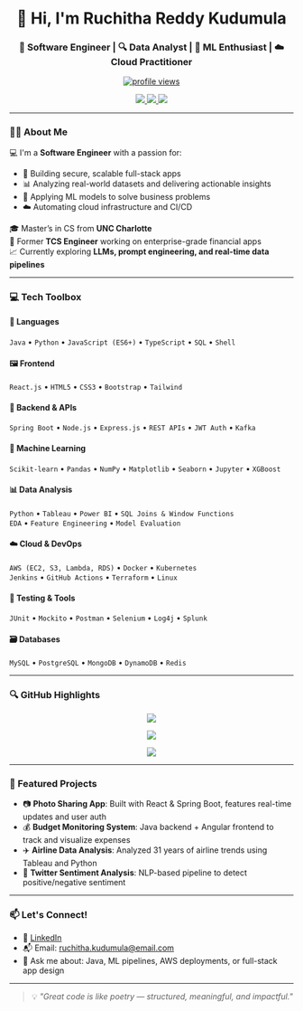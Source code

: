 <!-- GitHub Profile README - Ruchitha Reddy Kudumula -->

<h1 align="center">👋 Hi, I'm Ruchitha Reddy Kudumula</h1>
<h3 align="center">🚀 Software Engineer | 🔍 Data Analyst | 🧠 ML Enthusiast | ☁️ Cloud Practitioner</h3>

<p align="center">
  <a href="https://github.com/ruchitha007">
    <img src="https://komarev.com/ghpvc/?username=ruchitha007&style=flat-square&color=blue" alt="profile views" />
  </a>
</p>

<p align="center">
  <a href="https://www.linkedin.com/in/ruchithareddykudumula/" target="_blank">
    <img src="https://img.shields.io/badge/LinkedIn-blue?style=for-the-badge&logo=linkedin&logoColor=white" />
  </a>
  <a href="mailto:ruchitha.kudumula@email.com">
    <img src="https://img.shields.io/badge/Gmail-D14836?style=for-the-badge&logo=gmail&logoColor=white" />
  </a>
  <a href="https://github.com/ruchitha007" target="_blank">
    <img src="https://img.shields.io/badge/GitHub-100000?style=for-the-badge&logo=github&logoColor=white" />
  </a>
</p>

---

### 👩‍💻 About Me

💻 I'm a **Software Engineer** with a passion for:
- 🔐 Building secure, scalable full-stack apps
- 📊 Analyzing real-world datasets and delivering actionable insights
- 🧠 Applying ML models to solve business problems
- ☁️ Automating cloud infrastructure and CI/CD

🎓 Master’s in CS from **UNC Charlotte**  
🏢 Former **TCS Engineer** working on enterprise-grade financial apps  
📈 Currently exploring **LLMs, prompt engineering, and real-time data pipelines**

---

### 💻 Tech Toolbox

#### 🧰 Languages
`Java` • `Python` • `JavaScript (ES6+)` • `TypeScript` • `SQL` • `Shell`

#### 🖼️ Frontend
`React.js` • `HTML5` • `CSS3` • `Bootstrap` • `Tailwind`

#### 🧩 Backend & APIs
`Spring Boot` • `Node.js` • `Express.js` • `REST APIs` • `JWT Auth` • `Kafka`

#### 🧠 Machine Learning
`Scikit-learn` • `Pandas` • `NumPy` • `Matplotlib` • `Seaborn` • `Jupyter` • `XGBoost`

#### 📊 Data Analysis
`Python` • `Tableau` • `Power BI` • `SQL Joins & Window Functions`  
`EDA` • `Feature Engineering` • `Model Evaluation`

#### ☁️ Cloud & DevOps
`AWS (EC2, S3, Lambda, RDS)` • `Docker` • `Kubernetes`  
`Jenkins` • `GitHub Actions` • `Terraform` • `Linux`

#### 🧪 Testing & Tools
`JUnit` • `Mockito` • `Postman` • `Selenium` • `Log4j` • `Splunk`

#### 🗃️ Databases
`MySQL` • `PostgreSQL` • `MongoDB` • `DynamoDB` • `Redis`

---

### 🔍 GitHub Highlights

<p align="center">
  <img src="https://github-readme-stats.vercel.app/api?username=ruchitha007&show_icons=true&theme=tokyonight&hide_border=true" />
</p>

<p align="center">
  <img src="https://github-readme-streak-stats.herokuapp.com/?user=ruchitha007&theme=tokyonight&hide_border=true" />
</p>

<p align="center">
  <img src="https://github-readme-stats.vercel.app/api/top-langs/?username=ruchitha007&layout=compact&theme=tokyonight&hide_border=true" />
</p>

---

### 📌 Featured Projects

- 📷 **Photo Sharing App**: Built with React & Spring Boot, features real-time updates and user auth  
- 💰 **Budget Monitoring System**: Java backend + Angular frontend to track and visualize expenses  
- ✈️ **Airline Data Analysis**: Analyzed 31 years of airline trends using Tableau and Python  
- 💬 **Twitter Sentiment Analysis**: NLP-based pipeline to detect positive/negative sentiment

---

### 📫 Let's Connect!

- 💼 [LinkedIn](https://www.linkedin.com/in/ruchithareddykudumula/)
- 📬 Email: ruchitha.kudumula@email.com
- 💬 Ask me about: Java, ML pipelines, AWS deployments, or full-stack app design

---

> 💡 *"Great code is like poetry — structured, meaningful, and impactful."*

